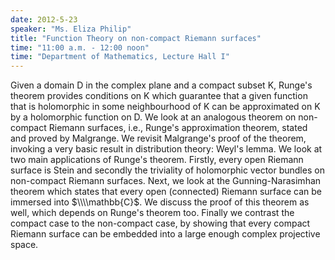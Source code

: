 ```yaml
---
date: 2012-5-23
speaker: "Ms. Eliza Philip"
title: "Function Theory on non-compact Riemann surfaces"
time: "11:00 a.m. - 12:00 noon" 
time: "Department of Mathematics, Lecture Hall I"
---
```

Given a domain D in the complex plane and a compact subset K, Runge's theorem provides conditions on K which guarantee that a given function that is holomorphic in some neighbourhood of K can be approximated on K by a holomorphic function on D. We look at an analogous theorem on non-compact Riemann surfaces, i.e., Runge's approximation theorem, stated and proved by Malgrange. We revisit Malgrange's proof of the theorem, invoking a very basic result in distribution theory: Weyl's lemma. We look at two main applications of Runge's theorem. Firstly, every open Riemann surface is Stein and secondly the triviality of holomorphic vector bundles on non-compact Riemann surfaces. Next, we look at the Gunning-Narasimhan theorem which states that every open (connected) Riemann surface can be immersed into $\\\\mathbb{C}$. We discuss the proof of this theorem as well, which depends on Runge's theorem too. Finally we contrast the compact case to the non-compact case, by showing that every compact Riemann surface can be embedded into a large enough complex projective space.
